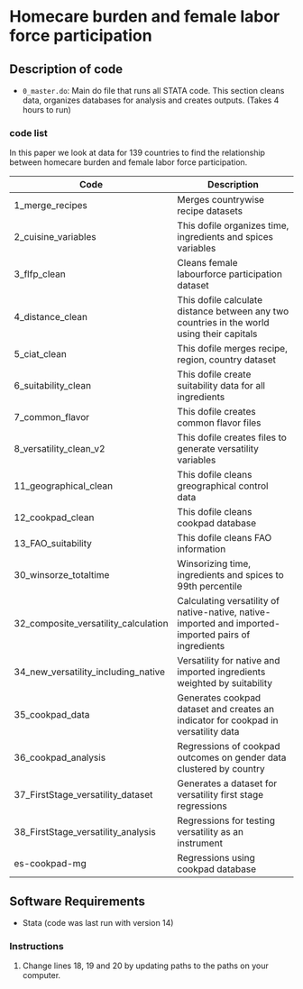# Homecare burden and female labor force participation
## Description of code

* `0_master.do`: Main do file that runs all STATA code. This section cleans data, organizes databases for analysis and creates outputs. (Takes 4 hours to run)

### code list
In this paper we look at data for 139 countries to find the relationship between homecare burden and female labor force participation.

| Code                                   | Description |
|----------------------------------------|-------------|
| 1_merge_recipes                       | Merges countrywise recipe datasets |
| 2_cuisine_variables                   | This dofile organizes time, ingredients and spices variables |
| 3_flfp_clean                          | Cleans female labourforce participation dataset |
| 4_distance_clean                      | This dofile calculate distance between any two countries in the world using their capitals |
| 5_ciat_clean                          | This dofile merges recipe, region, country dataset |
| 6_suitability_clean                   | This dofile create suitability data for all ingredients |
| 7_common_flavor                       | This dofile creates common flavor files |
| 8_versatility_clean_v2                | This dofile creates files to generate versatility variables |
| 11_geographical_clean                 | This dofile cleans greographical control data |
| 12_cookpad_clean                      | This dofile cleans cookpad database |
| 13_FAO_suitability                    | This dofile cleans FAO information |
| 30_winsorze_totaltime                    | Winsorizing time, ingredients and spices to 99th percentile |
| 32_composite_versatility_calculation     | Calculating versatility of native-native, native-imported and imported-imported pairs of ingredients |
| 34_new_versatility_including_native   | Versatility for native and imported ingredients weighted by suitability |
| 35_cookpad_data                       | Generates cookpad dataset and creates an indicator for cookpad in versatility data |
| 36_cookpad_analysis                   | Regressions of cookpad outcomes on gender data clustered by country  |
| 37_FirstStage_versatility_dataset     | Generates a dataset for versatility first stage regressions  |
| 38_FirstStage_versatility_analysis    | Regressions for testing versatility as an instrument  |
| es-cookpad-mg    | Regressions using cookpad database |

## Software Requirements
- Stata (code was last run with version 14)

### Instructions
1. Change lines 18, 19 and 20 by updating paths to the paths on your computer. 

